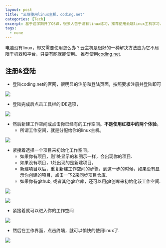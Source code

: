 ```yaml
---
layout: post
title: "云端使用linux主机，coding.net"
categories: [Tech]
excerpt: 基于这学期开了OS课，很多人苦于没有linux练习，推荐使用云端linux主机学习.
tags:
  - none
---
```


电脑没有linux，却又需要使用怎么办？云主机是很好的一种解决方法应为它不局限于机器和平台，只要有网就能使用。
推荐使用[coding.net](coding.net).

## 注册&登陆
- 登陆coding.net的官网，很明显的注册和登陆页面，按照要求注册并登陆即可

![ ](https://raw.githubusercontent.com/single-thread/single-thread.github.io/master/media/images/1.png  "注册&登陆")

- 登陆完成后点击工具栏的IDE选项，

![ ](https://raw.githubusercontent.com/single-thread/single-thread.github.io/master/media/images/2.png  "IDE")

- 然后新建工作空间或点击你已经有的工作空间。**不是使用红框中的两个体验**。
    - 所谓工作空间，就是分配给你的linux主机。

![ ](https://raw.githubusercontent.com/single-thread/single-thread.github.io/master/media/images/3.png  "新建工作空间")

- 紧接着选择一个项目来初始化工作空间。
    - 如果你有项目，则1处显示的和图示一样，会出现你的项目.
    - 如果没有项目，1处出现的是新建项目。
    - 新建项目以后，重复新建工作空间的步骤，到这一步的时候，如果没有显示你创建的项目，点击一下2来同步项目仓库.
    - 如果你有github, 或者其他git仓库，还可以用git创库来初始化该工作空间.


![ ](https://raw.githubusercontent.com/single-thread/single-thread.github.io/master/media/images/4.png  "初始化工作空间")

![ ](https://raw.githubusercontent.com/single-thread/single-thread.github.io/master/media/images/5.png  "配置")

- 紧接着就可以进入你的工作空间

![ ](https://raw.githubusercontent.com/single-thread/single-thread.github.io/master/media/images/6.png  "使用工作空间")

- 然后在工作界面，点击终端，就可以愉快的使用linux了.

![ ](https://raw.githubusercontent.com/single-thread/single-thread.github.io/master/media/images/7.png  "使用linux")
